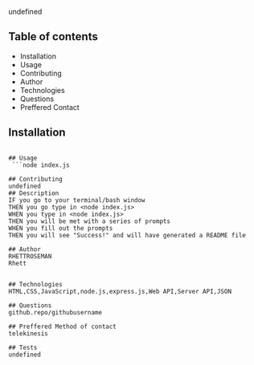 
undefined

## Table of contents 
- Installation
- Usage
- Contributing 
- Author
- Technologies 
- Questions
- Preffered Contact  


## Installation
```git clone

## Usage
 ```node index.js 
 
## Contributing
undefined
## Description 
IF you go to your terminal/bash window 
THEN you go type in <node index.js> 
WHEN you type in <node index.js>
THEN you will be met with a series of prompts 
WHEN you fill out the prompts 
THEN you will see "Success!" and will have generated a README file

## Author
RHETTROSEMAN
Rhett


## Technologies
HTML,CSS,JavaScript,node.js,express.js,Web API,Server API,JSON

## Questions 
github.repo/githubusername

## Preffered Method of contact 
telekinesis

## Tests
undefined

